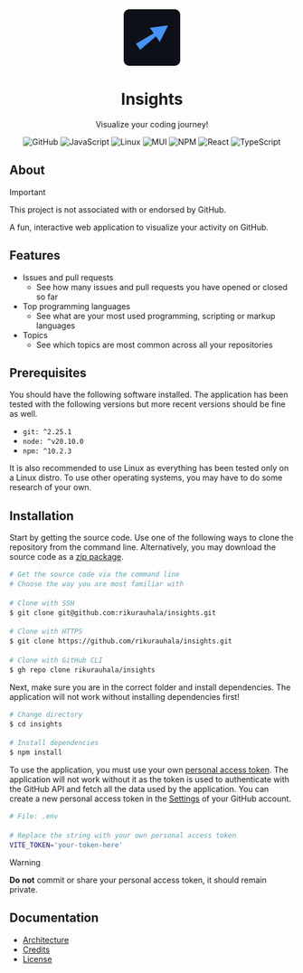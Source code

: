<div align="center">
  <img
    height="100px"
    src="docs/img/logo.png"
    width="100px"
  />
</div>

<h1 align="center">
  Insights
</h1>

<div align="center">
  
  Visualize your coding journey!

</div>

<div align="center">

![GitHub](https://img.shields.io/badge/github-%23121011.svg?style=for-the-badge&logo=github&logoColor=white)
![JavaScript](https://img.shields.io/badge/javascript-%23323330.svg?style=for-the-badge&logo=javascript&logoColor=%23F7DF1E)
![Linux](https://img.shields.io/badge/Linux-FCC624?style=for-the-badge&logo=linux&logoColor=black)
![MUI](https://img.shields.io/badge/MUI-%230081CB.svg?style=for-the-badge&logo=mui&logoColor=white)
![NPM](https://img.shields.io/badge/NPM-%23CB3837.svg?style=for-the-badge&logo=npm&logoColor=white)
![React](https://img.shields.io/badge/react-%2320232a.svg?style=for-the-badge&logo=react&logoColor=%2361DAFB)
![TypeScript](https://img.shields.io/badge/typescript-%23007ACC.svg?style=for-the-badge&logo=typescript&logoColor=white)

</div>

## About

> [!IMPORTANT]  
> This project is not associated with or endorsed by GitHub.

A fun, interactive web application to visualize your activity on GitHub.

## Features

- Issues and pull requests
  - See how many issues and pull requests you have opened or closed so far
- Top programming languages
  - See what are your most used programming, scripting or markup languages
- Topics
  - See which topics are most common across all your repositories

## Prerequisites

You should have the following software installed. The application has been tested with the following versions but more recent versions should be fine as well.

- `git: ^2.25.1`
- `node: ^v20.10.0`
- `npm: ^10.2.3`

It is also recommended to use Linux as everything has been tested only on a Linux distro. To use other operating systems, you may have to do some research of your own.

## Installation

Start by getting the source code. Use one of the following ways to clone the repository from the command line. Alternatively, you may download the source code as a [zip package](https://github.com/rikurauhala/insights/archive/refs/heads/main.zip).

```bash
# Get the source code via the command line
# Choose the way you are most familiar with

# Clone with SSH
$ git clone git@github.com:rikurauhala/insights.git

# Clone with HTTPS
$ git clone https://github.com/rikurauhala/insights.git

# Clone with GitHub CLI
$ gh repo clone rikurauhala/insights
```

Next, make sure you are in the correct folder and install dependencies. The application will not work without installing dependencies first!

```bash
# Change directory
$ cd insights

# Install dependencies
$ npm install
```

To use the application, you must use your own [personal access token](https://docs.github.com/en/authentication/keeping-your-account-and-data-secure/managing-your-personal-access-tokens). The application will not work without it as the token is used to authenticate with the GitHub API and fetch all the data used by the application. You can create a new personal access token in the [Settings](https://github.com/settings/tokens) of your GitHub account.

```bash
# File: .env

# Replace the string with your own personal access token
VITE_TOKEN='your-token-here'
```

> [!WARNING]  
> **Do not** commit or share your personal access token, it should remain private.

## Documentation

- [Architecture](./docs/architecture.md)
- [Credits](./docs/credits.md)
- [License](./LICENSE.md)
